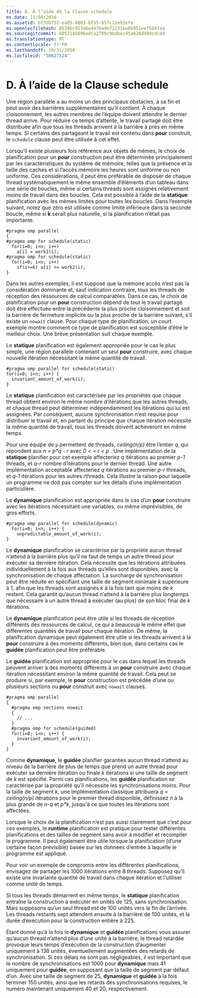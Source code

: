 ```yaml
---
title: D. À l’aide de la Clause schedule
ms.date: 11/04/2016
ms.assetid: bf3d8f51-ea05-4803-bf55-657c12e91efe
ms.openlocfilehash: 85386c913a6e447ba9e71231be8b951eef504fea
ms.sourcegitcommit: 6052185696adca270bc9bdbec45a626dd89cdcdd
ms.translationtype: MT
ms.contentlocale: fr-FR
ms.lasthandoff: 10/31/2018
ms.locfileid: "50627524"
---
```

# <a name="d-using-the-schedule-clause"></a>D. À l’aide de la Clause schedule

Une région parallèle a au moins un des principaux obstacles, à sa fin et peut avoir des barrières supplémentaires qu’il contient. À chaque cloisonnement, les autres membres de l’équipe doivent attendre le dernier thread arrive. Pour réduire ce temps d’attente, le travail partagé doit être distribuée afin que tous les threads arrivent à la barrière à près en même temps. Si certains des partageant le travail est contenu dans **pour** construit, le `schedule` clause peut être utilisée à cet effet.

Lorsqu’il existe plusieurs fois référence aux objets de mêmes, le choix de planification pour un **pour** construction peut être déterminée principalement par les caractéristiques du système de mémoire, telles que la présence et la taille des caches et si l’accès mémoire les heures sont uniforme ou non uniforme. Ces considérations, il peut être préférable de disposer de chaque thread systématiquement le même ensemble d’éléments d’un tableau dans une série de boucles, même si certains threads sont assignés relativement moins de travail dans des boucles. Cela est possible à l’aide de la **statique** planification avec les mêmes limites pour toutes les boucles. Dans l’exemple suivant, notez que zéro est utilisée comme limite inférieure dans la seconde boucle, même si **k** serait plus naturelle, si la planification n’était pas importante.

```
#pragma omp parallel
{
#pragma omp for schedule(static)
  for(i=0; i<n; i++)
    a[i] = work1(i);
#pragma omp for schedule(static)
  for(i=0; i<n; i++)
    if(i>=k) a[i] += work2(i);
}
```

Dans les autres exemples, il est supposé que la mémoire accès n’est pas la considération dominante et, sauf indication contraire, tous les threads de réception des ressources de calcul comparables. Dans ce cas, le choix de planification pour un **pour** construction dépend de tout le travail partagé doit être effectuée entre la précédente la plus proche cloisonnement et soit la barrière de fermeture implicite ou la plus proche de la barrière suivant, s’il existe un `nowait` clause. Pour chaque type de planification, un court exemple montre comment ce type de planification est susceptible d’être le meilleur choix. Une brève présentation suit chaque exemple.

Le **statique** planification est également appropriée pour le cas le plus simple, une région parallèle contenant un seul **pour** construire, avec chaque nouvelle itération nécessitant la même quantité de travail.

```
#pragma omp parallel for schedule(static)
for(i=0; i<n; i++) {
  invariant_amount_of_work(i);
}
```

Le **statique** planification est caractérisée par les propriétés que chaque thread obtient environ le même nombre d’itérations que les autres threads, et chaque thread peut déterminer indépendamment les itérations qui lui est assignées. Par conséquent, aucune synchronisation n’est requise pour distribuer le travail et, en partant du principe que chaque itération nécessite la même quantité de travail, tous les threads doivent achèveront en même temps.

Pour une équipe de `p` permettent de threads, *ceiling(n/p)* être l’entier *q*, qui répondent aux *n = p\*q - r* avec *0 < = r < p* . Une implémentation de la **statique** planifier pour cet exemple affecteriez *q* itérations au premier *p-1* threads, et *q-r* nombre d’itérations pour le dernier thread.  Une autre implémentation acceptable affecteriez *q* itérations au premier *p-r* threads, et *q-1* itérations pour les autres *r*threads. Cela illustre la raison pour laquelle un programme ne doit pas compter sur les détails d’une implémentation particulière.

Le **dynamique** planification est appropriée dans le cas d’un **pour** construire avec les itérations nécessitant une variables, ou même imprévisibles, de gros efforts.

```
#pragma omp parallel for schedule(dynamic)
  for(i=0; i<n; i++) {
    unpredictable_amount_of_work(i);
}
```

Le **dynamique** planification se caractérise par la propriété aucun thread n’attend à la barrière plus qu’il ne faut de temps un autre thread pour exécuter sa dernière itération. Cela nécessite que les itérations attribuées individuellement à la fois aux threads qu’elles sont disponibles, avec la synchronisation de chaque affectation. La surcharge de synchronisation peut être réduite en spécifiant une taille de segment minimale *k* supérieure à 1, afin que les threads sont assignés *k* à la fois tant que moins de *k* restent. Cela garantit qu’aucun thread n’attend à la barrière plus longtemps que nécessaire à un autre thread à exécuter (au plus) de son bloc final de *k* itérations.

Le **dynamique** planification peut être utile si les threads de réception différents des ressources de calcul, ce qui a beaucoup le même effet que différentes quantités de travail pour chaque itération. De même, la planification dynamique peut également être utile si les threads arrivent à la **pour** construire à des moments différents, bien que, dans certains cas le **guidée** planification peut être préférable.

Le **guidée** planification est appropriée pour le cas dans lequel les threads peuvent arriver à des moments différents à un **pour** construire avec chaque itération nécessitant environ la même quantité de travail. Cela peut se produire si, par exemple, le **pour** construction est précédée d’une ou plusieurs sections ou **pour** construit avec `nowait` clauses.

```
#pragma omp parallel
{
  #pragma omp sections nowait
  {
    // ...
  }
  #pragma omp for schedule(guided)
  for(i=0; i<n; i++) {
    invariant_amount_of_work(i);
  }
}
```

Comme **dynamique**, le **guidée** planifier garanties aucun thread n’attend au niveau de la barrière de plus de temps que prend un autre thread pour exécuter sa dernière itération ou finale *k* itérations si une taille de segment de *k* est spécifié. Parmi ces planifications, les **guidée** planification se caractérise par la propriété qu’il nécessite les synchronisations moins. Pour la taille de segment *k*, une implémentation classique attribuera *q = ceiling(n/p)* itérations pour le premier thread disponible, définissez *n* à la plus grande de *n-q* et *p\*k*, jusqu'à ce que toutes les itérations sont affectées.

Lorsque le choix de la planification n’est pas aussi clairement que c’est pour ces exemples, le **runtime** planification est pratique pour tester différentes planifications et des tailles de segment sans avoir à modifier et recompiler le programme. Il peut également être utile lorsque la planification (d’une certaine façon prévisible) basée sur les données d’entrée à laquelle le programme est appliqué.

Pour voir un exemple de compromis entre les différentes planifications, envisagez de partager les 1000 itérations entre 8 threads. Supposez qu’il existe une invariante quantité de travail dans chaque itération et l’utiliser comme unité de temps.

Si tous les threads démarrent en même temps, le **statique** planification entraîne la construction à exécuter en unités de 125, sans synchronisation. Mais supposons qu’un seul thread est de 100 unités vers la fin de l’arrivée. Les threads restants sept attendent ensuite à la barrière de 100 unités, et la durée d’exécution pour la construction entière à 225.

Étant donné qu’à la fois le **dynamique** et **guidée** planifications vous assurer qu’aucun thread n’attend plus d’une unité à la barrière, le thread retardée provoque leurs temps d’exécution de la construction d’augmenter uniquement à 138 unités, éventuellement augmentées des retards de synchronisation. Si ces délais ne sont pas négligeables, il est important que le nombre de synchronisations est 1000 pour **dynamique** mais 41 uniquement pour **guidée**, en supposant que la taille de segment par défaut d’un. Avec une taille de segment de 25, **dynamique** et **guidée** à la fois terminer 150 unités, ainsi que les retards des synchronisations requises, le numéro maintenant uniquement 40 et 20, respectivement.